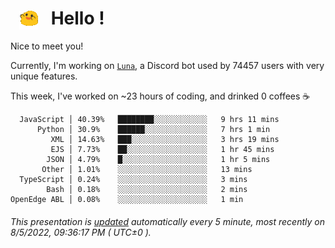 <h1>   <img src="./spoinky.gif" style="vertical-align:middle;" width="30px">   Hello ! </h1>

Nice to meet you!

Currently, I'm working on <a href='https://github.com/Asgarrrr/Luna'>`Luna`</a>, a Discord bot used by 74457 users with very unique features.

This week, I've worked on ~23 hours of coding, and drinked 0 coffees ☕

```
  JavaScript │ 40.39%   ████████░░░░░░░░░░░░   9 hrs 11 mins
      Python │ 30.9%    ██████░░░░░░░░░░░░░░   7 hrs 1 min
         XML │ 14.63%   ███░░░░░░░░░░░░░░░░░   3 hrs 19 mins
         EJS │ 7.73%    ██░░░░░░░░░░░░░░░░░░   1 hr 45 mins
        JSON │ 4.79%    █░░░░░░░░░░░░░░░░░░░   1 hr 5 mins
       Other │ 1.01%    ░░░░░░░░░░░░░░░░░░░░   13 mins
  TypeScript │ 0.24%    ░░░░░░░░░░░░░░░░░░░░   3 mins
        Bash │ 0.18%    ░░░░░░░░░░░░░░░░░░░░   2 mins
OpenEdge ABL │ 0.08%    ░░░░░░░░░░░░░░░░░░░░   1 min
```

###### This presentation is [updated](https://github.com/Asgarrrr) automatically every 5 minute, most recently on 8/5/2022, 09:36:17 PM ( UTC±0 ).